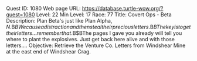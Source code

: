 Quest ID: 1080
Web page URL: https://database.turtle-wow.org/?quest=1080
Level: 22
Min Level: 17
Race: 77
Title: Covert Ops - Beta
Description: Plan Beta's just like Plan Alpha, $N.$B$BWe cause a distraction and then steal their precious letters.$B$BThe key is to get their letters... remember that.$B$BThe pages I gave you already will tell you where to plant the explosives. Just get back here alive and with those letters....
Objective: Retrieve the Venture Co. Letters from Windshear Mine at the east end of Windshear Crag.
